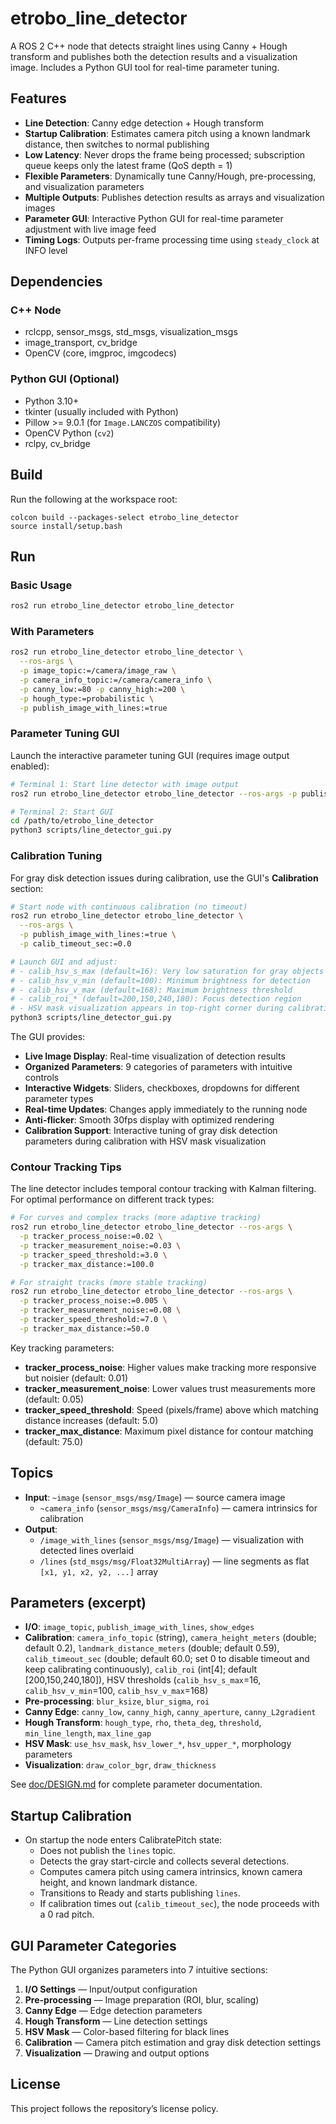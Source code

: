 # etrobo_line_detector

A ROS 2 C++ node that detects straight lines using Canny + Hough transform and publishes both the detection results and a visualization image. Includes a Python GUI tool for real-time parameter tuning.

## Features
- **Line Detection**: Canny edge detection + Hough transform
- **Startup Calibration**: Estimates camera pitch using a known landmark distance, then switches to normal publishing
- **Low Latency**: Never drops the frame being processed; subscription queue keeps only the latest frame (QoS depth = 1)
- **Flexible Parameters**: Dynamically tune Canny/Hough, pre-processing, and visualization parameters
- **Multiple Outputs**: Publishes detection results as arrays and visualization images
- **Parameter GUI**: Interactive Python GUI for real-time parameter adjustment with live image feed
- **Timing Logs**: Outputs per-frame processing time using `steady_clock` at INFO level

## Dependencies

### C++ Node
- rclcpp, sensor_msgs, std_msgs, visualization_msgs
- image_transport, cv_bridge
- OpenCV (core, imgproc, imgcodecs)

### Python GUI (Optional)
- Python 3.10+
- tkinter (usually included with Python)
- Pillow >= 9.0.1 (for `Image.LANCZOS` compatibility)
- OpenCV Python (`cv2`)
- rclpy, cv_bridge

## Build
Run the following at the workspace root:

```
colcon build --packages-select etrobo_line_detector
source install/setup.bash
```

## Run

### Basic Usage
```bash
ros2 run etrobo_line_detector etrobo_line_detector
```

### With Parameters
```bash
ros2 run etrobo_line_detector etrobo_line_detector \
  --ros-args \
  -p image_topic:=/camera/image_raw \
  -p camera_info_topic:=/camera/camera_info \
  -p canny_low:=80 -p canny_high:=200 \
  -p hough_type:=probabilistic \
  -p publish_image_with_lines:=true
```

### Parameter Tuning GUI
Launch the interactive parameter tuning GUI (requires image output enabled):

```bash
# Terminal 1: Start line detector with image output
ros2 run etrobo_line_detector etrobo_line_detector --ros-args -p publish_image_with_lines:=true

# Terminal 2: Start GUI
cd /path/to/etrobo_line_detector
python3 scripts/line_detector_gui.py
```

### Calibration Tuning
For gray disk detection issues during calibration, use the GUI's **Calibration** section:

```bash
# Start node with continuous calibration (no timeout)
ros2 run etrobo_line_detector etrobo_line_detector \
  --ros-args \
  -p publish_image_with_lines:=true \
  -p calib_timeout_sec:=0.0

# Launch GUI and adjust:
# - calib_hsv_s_max (default=16): Very low saturation for gray objects
# - calib_hsv_v_min (default=100): Minimum brightness for detection
# - calib_hsv_v_max (default=168): Maximum brightness threshold
# - calib_roi_* (default=200,150,240,180): Focus detection region
# - HSV mask visualization appears in top-right corner during calibration
python3 scripts/line_detector_gui.py
```

The GUI provides:
- **Live Image Display**: Real-time visualization of detection results
- **Organized Parameters**: 9 categories of parameters with intuitive controls
- **Interactive Widgets**: Sliders, checkboxes, dropdowns for different parameter types
- **Real-time Updates**: Changes apply immediately to the running node
- **Anti-flicker**: Smooth 30fps display with optimized rendering
- **Calibration Support**: Interactive tuning of gray disk detection parameters during calibration with HSV mask visualization

### Contour Tracking Tips

The line detector includes temporal contour tracking with Kalman filtering. For optimal performance on different track types:

```bash
# For curves and complex tracks (more adaptive tracking)
ros2 run etrobo_line_detector etrobo_line_detector --ros-args \
  -p tracker_process_noise:=0.02 \
  -p tracker_measurement_noise:=0.03 \
  -p tracker_speed_threshold:=3.0 \
  -p tracker_max_distance:=100.0

# For straight tracks (more stable tracking)
ros2 run etrobo_line_detector etrobo_line_detector --ros-args \
  -p tracker_process_noise:=0.005 \
  -p tracker_measurement_noise:=0.08 \
  -p tracker_speed_threshold:=7.0 \
  -p tracker_max_distance:=50.0
```

Key tracking parameters:
- **tracker_process_noise**: Higher values make tracking more responsive but noisier (default: 0.01)
- **tracker_measurement_noise**: Lower values trust measurements more (default: 0.05)
- **tracker_speed_threshold**: Speed (pixels/frame) above which matching distance increases (default: 5.0)
- **tracker_max_distance**: Maximum pixel distance for contour matching (default: 75.0)

## Topics
- **Input**: `~image` (`sensor_msgs/msg/Image`) — source camera image
  - `~camera_info` (`sensor_msgs/msg/CameraInfo`) — camera intrinsics for calibration
- **Output**:
  - `/image_with_lines` (`sensor_msgs/msg/Image`) — visualization with detected lines overlaid
  - `/lines` (`std_msgs/msg/Float32MultiArray`) — line segments as flat `[x1, y1, x2, y2, ...]` array  


## Parameters (excerpt)
- **I/O**: `image_topic`, `publish_image_with_lines`, `show_edges`
- **Calibration**: `camera_info_topic` (string), `camera_height_meters` (double; default 0.2), `landmark_distance_meters` (double; default 0.59), `calib_timeout_sec` (double; default 60.0; set 0 to disable timeout and keep calibrating continuously), `calib_roi` (int[4]; default [200,150,240,180]), HSV thresholds (`calib_hsv_s_max`=16, `calib_hsv_v_min`=100, `calib_hsv_v_max`=168)
- **Pre-processing**: `blur_ksize`, `blur_sigma`, `roi`
- **Canny Edge**: `canny_low`, `canny_high`, `canny_aperture`, `canny_L2gradient`
- **Hough Transform**: `hough_type`, `rho`, `theta_deg`, `threshold`, `min_line_length`, `max_line_gap`
- **HSV Mask**: `use_hsv_mask`, `hsv_lower_*`, `hsv_upper_*`, morphology parameters
- **Visualization**: `draw_color_bgr`, `draw_thickness`

See [doc/DESIGN.md](doc/DESIGN.md) for complete parameter documentation.

## Startup Calibration
- On startup the node enters CalibratePitch state:
  - Does not publish the `lines` topic.
  - Detects the gray start-circle and collects several detections.
  - Computes camera pitch using camera intrinsics, known camera height, and known landmark distance.
  - Transitions to Ready and starts publishing `lines`.
  - If calibration times out (`calib_timeout_sec`), the node proceeds with a 0 rad pitch.

## GUI Parameter Categories
The Python GUI organizes parameters into 7 intuitive sections:
1. **I/O Settings** — Input/output configuration
2. **Pre-processing** — Image preparation (ROI, blur, scaling)
3. **Canny Edge** — Edge detection parameters
4. **Hough Transform** — Line detection settings
5. **HSV Mask** — Color-based filtering for black lines
6. **Calibration** — Camera pitch estimation and gray disk detection settings
7. **Visualization** — Drawing and output options

## License
This project follows the repository’s license policy.
